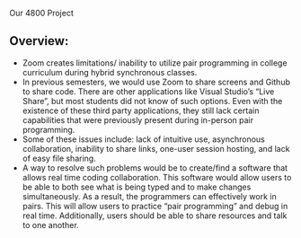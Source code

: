 Our 4800 Project

## Overview:
* Zoom creates limitations/ inability to utilize pair programming in college curriculum during hybrid synchronous classes.
* In previous semesters, we would use Zoom to share screens and Github to share code. There are other applications like Visual Studio’s “Live Share”, but most students did not know of such options. Even with the existence of these third party applications, they still lack certain capabilities that were previously present during in-person pair programming. 
* Some of these issues include: lack of intuitive use, asynchronous collaboration, inability to share links, one-user session hosting, and lack of easy file sharing.
* A way to resolve such problems would be to create/find a software that allows real time coding collaboration. This software would allow users to be able to both see what is being typed and to make changes simultaneously. As a result, the programmers can effectively work in pairs. This will allow users to practice “pair programming” and debug in real time.  Additionally, users should be able to share resources and talk to one another. 
